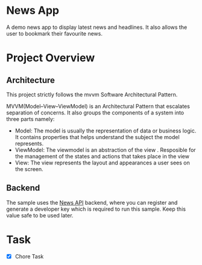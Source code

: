 # News App

A demo news app to display latest news and headlines. It also allows the user to bookmark their favourite news.

# Project Overview

## Architecture

This project strictly follows the mvvm Software Architectural Pattern.

MVVM(Model–View–ViewModel) is an Architectural Pattern that escalates separation of concerns. It also groups the components of a system into three parts namely:

- Model: The model is usually the representation of data or business logic. It contains properties that helps understand the subject the model represents.
- ViewModel: The viewmodel is an abstraction of the view . Resposible for the management of the states and actions that takes place in the view
- View: The view represents the layout and appearances a user sees on the screen.

## Backend

The sample uses the [News API](https://newsapi.org/) backend, where you can register and generate a developer key which is required to run this sample. Keep this value safe to be used later.

# Task

- [x] Chore Task
